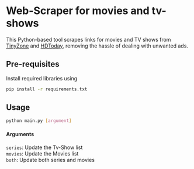 # Web-Scraper for movies and tv-shows

This Python-based tool scrapes links for movies and TV shows from [TinyZone](https://tinyzonetv.cc/home) and [HDToday](https://hdtoday.se/home), removing the hassle of dealing with unwanted ads.

## Pre-requisites

Install required libraries using
```sh
pip install -r requirements.txt
```

## Usage
```sh
python main.py [argument]
```

#### Arguments
`series`: Update the Tv-Show list  
`movies`: Update the Movies list  
`both`: Update both series and movies  